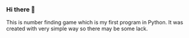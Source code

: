 ### Hi there 👋

This is number finding game which is my first program in Python. It was created with very simple way so there may be some lack.
